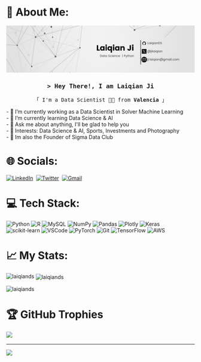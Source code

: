 # 💫 About Me:
![Banner](banner.jpg)
<h3 align="center">
        <samp>&gt; Hey There!, I am
                <b><a target="_blank">Laiqian Ji</a></b>
        </samp>
</h3>
<p align="center"> 
  <samp>
    「 I'm a Data Scientist 👨‍💻 from <b>Valencia</b> 」
  </samp>
</p>
- 🔭 I’m currently working as a Data Scientist in Solver Machine Learning <br>
- 🌱 I’m currently learning Data Science & AI <br>
- 💬 Ask me about anything, I'll be glad to help you  <br>
- 💜 Interests: Data Science & AI, Sports, Investments and Photography <br>
- 💬 Im also the Founder of Sigma Data Club <br>

# 🌐 Socials:
<a href="https://www.linkedin.com/in/jilaiqian"><img src="https://img.shields.io/badge/linkedin-%230077B5.svg?&style=for-the-badge&logo=linkedin&logoColor=white" alt="LinkedIn" /></a>&nbsp;
<a href="https://twitter.com/jilaiqian"><img src="https://img.shields.io/badge/Twitter-1DA1F2?style=for-the-badge&logo=twitter&logoColor=white" alt="Twitter" /></a>&nbsp;
<a href="mailto:ji.laiqian@gmail.com"><img src="https://img.shields.io/badge/gmail-%23D14836.svg?&style=for-the-badge&logo=gmail&logoColor=white" alt="Gmail"/></a>

# 💻 Tech Stack:
![Python](https://img.shields.io/badge/python-3670A0?style=for-the-badge&logo=python&logoColor=ffdd54) ![R](https://img.shields.io/badge/r-%23276DC3.svg?style=for-the-badge&logo=r&logoColor=white) ![MySQL](https://img.shields.io/badge/mysql-%2300f.svg?style=for-the-badge&logo=mysql&logoColor=white) ![NumPy](https://img.shields.io/badge/numpy-%23013243.svg?style=for-the-badge&logo=numpy&logoColor=white) ![Pandas](https://img.shields.io/badge/pandas-%23150458.svg?style=for-the-badge&logo=pandas&logoColor=white) ![Plotly](https://img.shields.io/badge/Plotly-%233F4F75.svg?style=for-the-badge&logo=plotly&logoColor=white) ![Keras](https://img.shields.io/badge/Keras-%23D00000.svg?style=for-the-badge&logo=Keras&logoColor=white) ![scikit-learn](https://img.shields.io/badge/scikit--learn-%23F7931E.svg?style=for-the-badge&logo=scikit-learn&logoColor=white) ![VSCode](https://img.shields.io/badge/Visual_Studio-0078d7?style=for-the-badge&logo=visual%20studio&logoColor=white) ![PyTorch](https://img.shields.io/badge/PyTorch-EE4C2C?style=for-the-badge&logo=pytorch&logoColor=white) ![Git](https://img.shields.io/badge/git-%23F05033.svg?style=for-the-badge&logo=git&logoColor=white) ![TensorFlow](https://img.shields.io/badge/TensorFlow-%23FF6F00.svg?style=for-the-badge&logo=TensorFlow&logoColor=white) ![AWS](https://img.shields.io/badge/AWS-%23FF9900.svg?style=for-the-badge&logo=amazon-aws&logoColor=white) 
# 📈 My Stats:
<p><img align="left" src="https://github-readme-stats.vercel.app/api/top-langs?username=laiqiands&show_icons=true&locale=en&layout=compact" alt="laiqiands" /></p>

<p>&nbsp;<img align="center" src="https://github-readme-stats.vercel.app/api?username=laiqiands&show_icons=true&locale=en" alt="laiqiands" /></p>

<p><img align="center" src="https://github-readme-streak-stats.herokuapp.com/?user=laiqiands&" alt="laiqiands" /></p>

# 🏆 GitHub Trophies
![](https://github-profile-trophy.vercel.app/?username=LaiqianDS&theme=radical&no-frame=false&no-bg=true&margin-w=4)

---
[![](https://visitcount.itsvg.in/api?id=LaiqianDS&icon=0&color=0)](https://visitcount.itsvg.in)
